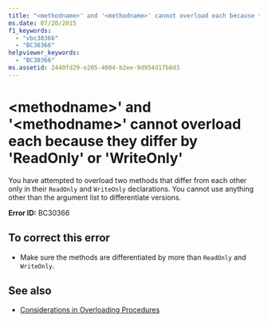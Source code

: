 ```yaml
---
title: "<methodname>' and '<methodname>' cannot overload each because they differ by 'ReadOnly' or 'WriteOnly'"
ms.date: 07/20/2015
f1_keywords: 
  - "vbc30366"
  - "BC30366"
helpviewer_keywords: 
  - "BC30366"
ms.assetid: 2440fd29-e205-4004-b2ee-9d954d17b8d3
---
```

# \<methodname>' and '\<methodname>' cannot overload each because they differ by 'ReadOnly' or 'WriteOnly'
You have attempted to overload two methods that differ from each other only in their `ReadOnly` and `WriteOnly` declarations. You cannot use anything other than the argument list to differentiate versions.  
  
 **Error ID:** BC30366  
  
## To correct this error  
  
- Make sure the methods are differentiated by more than `ReadOnly` and `WriteOnly`.  
  
## See also

- [Considerations in Overloading Procedures](../../visual-basic/programming-guide/language-features/procedures/considerations-in-overloading-procedures.md)
